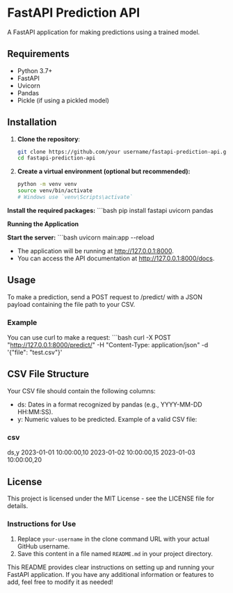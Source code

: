 # FastAPI Prediction API

A FastAPI application for making predictions using a trained model.

## Requirements

- Python 3.7+
- FastAPI
- Uvicorn
- Pandas
- Pickle (if using a pickled model)

## Installation

1. **Clone the repository**:
   ```bash
   git clone https://github.com/your username/fastapi-prediction-api.git
   cd fastapi-prediction-api
2. **Create a virtual environment (optional but recommended):**
    ```bash
    python -m venv venv
    source venv/bin/activate
    # Windows use `venv\Scripts\activate`

**Install the required packages:**
    ```bash
    pip install fastapi uvicorn pandas

**Running the Application**

**Start the server:**
    ```bash
    uvicorn main:app --reload


- The application will be running at http://127.0.0.1:8000.
- You can access the API documentation at http://127.0.0.1:8000/docs.
## Usage
To make a prediction, send a POST request to /predict/ with a JSON payload containing the file path to your CSV.

### Example
You can use curl to make a request:
    ```bash
    curl -X POST "http://127.0.0.1:8000/predict/" -H "Content-Type: application/json" -d '{"file": "test.csv"}'

## CSV File Structure
Your CSV file should contain the following columns:

- ds: Dates in a format recognized by pandas (e.g., YYYY-MM-DD HH:MM:SS).
- y: Numeric values to be predicted.
Example of a valid CSV file:

### csv

ds,y
2023-01-01 10:00:00,10
2023-01-02 10:00:00,15
2023-01-03 10:00:00,20
## License
This project is licensed under the MIT License - see the LICENSE file for details.


### Instructions for Use

1. Replace `your-username` in the clone command URL with your actual GitHub username.
2. Save this content in a file named `README.md` in your project directory.

This README provides clear instructions on setting up and running your FastAPI application. If you have any additional information or features to add, feel free to modify it as needed!
